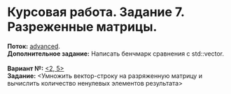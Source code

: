 # Курсовая работа. Задание 7. Разреженные матрицы.
**Поток:** <ins>advanced</ins>.</br>**Дополнительное задание:** Написать бенчмарк сравнения с std::vector.</br></br>**Вариант №:** <ins><2, 5></ins></br>**Задание:** <Умножить вектор-строку на разряженную матрицу и вычислить количество ненулевых элементов результата>
